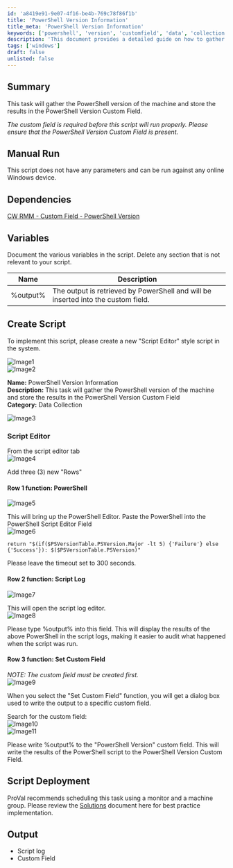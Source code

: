 ```yaml
---
id: 'a8419e91-9e07-4f16-be4b-769c78f86f1b'
title: 'PowerShell Version Information'
title_meta: 'PowerShell Version Information'
keywords: ['powershell', 'version', 'customfield', 'data', 'collection']
description: 'This document provides a detailed guide on how to gather the PowerShell version of a machine and store the results in a custom field. It includes instructions for manual execution, dependencies, variable documentation, and script deployment recommendations.'
tags: ['windows']
draft: false
unlisted: false
---
```


## Summary

This task will gather the PowerShell version of the machine and store the results in the PowerShell Version Custom Field.

*The custom field is required before this script will run properly. Please ensure that the PowerShell Version Custom Field is present.*

## Manual Run

This script does not have any parameters and can be run against any online Windows device.

## Dependencies

[CW RMM - Custom Field - PowerShell Version](https://proval.itglue.com/DOC-5078775-12824368)

## Variables

Document the various variables in the script. Delete any section that is not relevant to your script.

| Name       | Description                                                                                   |
|------------|-----------------------------------------------------------------------------------------------|
| %output%   | The output is retrieved by PowerShell and will be inserted into the custom field.            |

## Create Script

To implement this script, please create a new "Script Editor" style script in the system.

![Image1](../../../static/img/PowerShell-Version-Information/image_1.png)  
![Image2](../../../static/img/PowerShell-Version-Information/image_2.png)  

**Name:** PowerShell Version Information  
**Description:** This task will gather the PowerShell version of the machine and store the results in the PowerShell Version Custom Field  
**Category:** Data Collection  

![Image3](../../../static/img/PowerShell-Version-Information/image_3.png)  

### Script Editor

From the script editor tab  
![Image4](../../../static/img/PowerShell-Version-Information/image_4.png)  

Add three (3) new "Rows"

#### Row 1 function: PowerShell

![Image5](../../../static/img/PowerShell-Version-Information/image_5.png)  

This will bring up the PowerShell Editor. Paste the PowerShell into the PowerShell Script Editor Field  
![Image6](../../../static/img/PowerShell-Version-Information/image_6.png)  

```
return "$(if($PSVersionTable.PSVersion.Major -lt 5) {'Failure'} else {'Success'}): $($PSVersionTable.PSVersion)"
```

Please leave the timeout set to 300 seconds.

#### Row 2 function: Script Log

![Image7](../../../static/img/PowerShell-Version-Information/image_7.png)  

This will open the script log editor.  
![Image8](../../../static/img/PowerShell-Version-Information/image_8.png)  

Please type %output% into this field. This will display the results of the above PowerShell in the script logs, making it easier to audit what happened when the script was run.

#### Row 3 function: Set Custom Field

*NOTE: The custom field must be created first.*  
![Image9](../../../static/img/PowerShell-Version-Information/image_9.png)  

When you select the "Set Custom Field" function, you will get a dialog box used to write the output to a specific custom field.  

Search for the custom field:  
![Image10](../../../static/img/PowerShell-Version-Information/image_10.png)  
![Image11](../../../static/img/PowerShell-Version-Information/image_11.png)  

Please write %output% to the "PowerShell Version" custom field. This will write the results of the PowerShell script to the PowerShell Version Custom Field.

## Script Deployment

ProVal recommends scheduling this task using a monitor and a machine group. Please review the [Solutions](https://proval.itglue.com/5078775/docs/12824365#version=published&documentMode=view) document here for best practice implementation.

## Output

- Script log
- Custom Field



